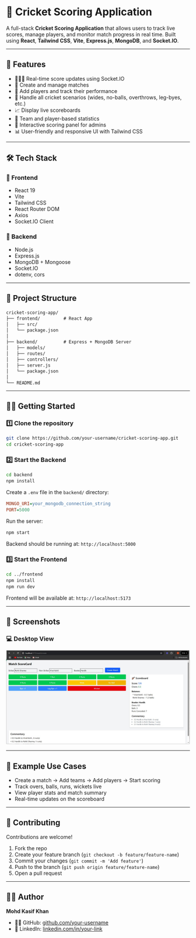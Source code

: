 # 🏏 Cricket Scoring Application

A full-stack **Cricket Scoring Application** that allows users to track live scores, manage players, and monitor match progress in real time. Built using **React**, **Tailwind CSS**, **Vite**, **Express.js**, **MongoDB**, and **Socket.IO**.

---

## 🚀 Features

- 🧑‍🤝‍🧑 Real-time score updates using Socket.IO
- 📝 Create and manage matches
- 🏏 Add players and track their performance
- 🔄 Handle all cricket scenarios (wides, no-balls, overthrows, leg-byes, etc.)
- 📈 Display live scoreboards
- 💬 Team and player-based statistics
- 🎯 Interactive scoring panel for admins
- 📊 User-friendly and responsive UI with Tailwind CSS

---

## 🛠 Tech Stack

### 🔹 Frontend
- React 19
- Vite
- Tailwind CSS
- React Router DOM
- Axios
- Socket.IO Client

### 🔸 Backend
- Node.js
- Express.js
- MongoDB + Mongoose
- Socket.IO
- dotenv, cors

---

## 📁 Project Structure

```
cricket-scoring-app/
├── frontend/         # React App
│   ├── src/
│   └── package.json
│
├── backend/          # Express + MongoDB Server
│   ├── models/
│   ├── routes/
│   ├── controllers/
│   ├── server.js
│   └── package.json
│
└── README.md
```

---

## 🧑‍💻 Getting Started

### 1️⃣ Clone the repository

```bash
git clone https://github.com/your-username/cricket-scoring-app.git
cd cricket-scoring-app
```

### 2️⃣ Start the Backend

```bash
cd backend
npm install
```

Create a `.env` file in the `backend/` directory:

```ini
MONGO_URI=your_mongodb_connection_string
PORT=5000
```

Run the server:

```bash
npm start
```

Backend should be running at: `http://localhost:5000`

### 3️⃣ Start the Frontend

```bash
cd ../frontend
npm install
npm run dev
```

Frontend will be available at: `http://localhost:5173`

---

## 📸 Screenshots

### 💻 Desktop View
![Desktop UI](./output-result.jpg)



---

## 🧪 Example Use Cases

- Create a match → Add teams → Add players → Start scoring
- Track overs, balls, runs, wickets live
- View player stats and match summary
- Real-time updates on the scoreboard

---

## 🤝 Contributing

Contributions are welcome!

1. Fork the repo
2. Create your feature branch (`git checkout -b feature/feature-name`)
3. Commit your changes (`git commit -m 'Add feature'`)
4. Push to the branch (`git push origin feature/feature-name`)
5. Open a pull request



---

## 🙋‍♂️ Author

**Mohd Kasif Khan**

- 🧑‍💻 GitHub: [github.com/your-username](https://github.com/your-username)
- 🔗 LinkedIn: [linkedin.com/in/your-link](https://linkedin.com/in/your-link)
